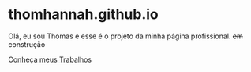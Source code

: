 # thomhannah.github.io

Olá, eu sou Thomas e esse é o projeto da minha página profissional.
~~em construção~~ 

[Conheça meus Trabalhos](https://thomhannah.github.io/)



